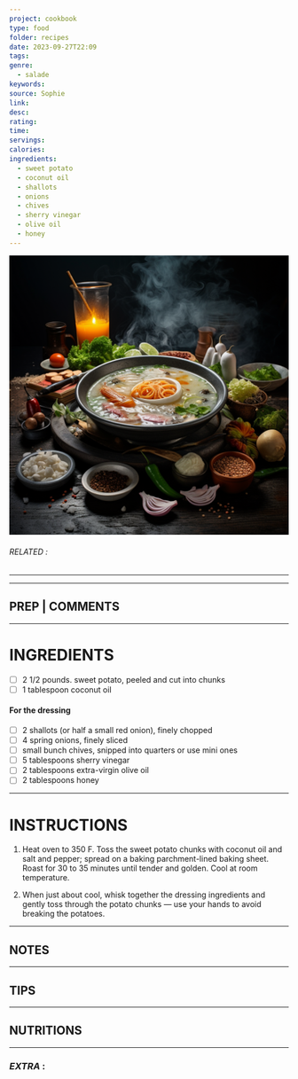 ```yaml
---
project: cookbook
type: food
folder: recipes
date: 2023-09-27T22:09
tags: 
genre:
  - salade
keywords: 
source: Sophie
link: 
desc: 
rating: 
time: 
servings: 
calories: 
ingredients:
  - sweet potato
  - coconut oil
  - shallots
  - onions
  - chives
  - sherry vinegar
  - olive oil
  - honey
---
```


![IMAGE](_default.png)

###### *RELATED* : 
---


---
## PREP | COMMENTS



---
# INGREDIENTS

- [ ] 2 1/2 pounds. sweet potato, peeled and cut into chunks
- [ ] 1 tablespoon coconut oil
    
#### **For the dressing**

- [ ] 2 shallots (or half a small red onion), finely chopped
- [ ] 4 spring onions, finely sliced
- [ ] small bunch chives, snipped into quarters or use mini ones
- [ ] 5 tablespoons sherry vinegar
- [ ] 2 tablespoons extra-virgin olive oil
- [ ] 2 tablespoons honey

---
# INSTRUCTIONS

1. Heat oven to 350 F. Toss the sweet potato chunks with coconut oil and salt and pepper; spread on a baking parchment-lined baking sheet. Roast for 30 to 35 minutes until tender and golden. Cool at room temperature.
    
2. When just about cool, whisk together the dressing ingredients and gently toss through the potato chunks — use your hands to avoid breaking the potatoes.

---
## NOTES



---
## TIPS



---
## NUTRITIONS



---
### *EXTRA* :



